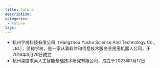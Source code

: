 ```yaml
---
title: future
description:
categories:
 - future
tags:
---
```


- 杭州宇树科技有限公司（Hangzhou Yushu Science And Technology Co., Ltd.），简称宇树，是一家从事软件和信息技术服务业民用机器人公司，于2016年8月26日成立
- 杭州深度求索人工智能基础技术研究有限公司，成立于2023年7月17日